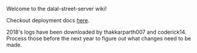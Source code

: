 Welcome to the dalal-street-server wiki!

Checkout deployment docs [here](https://github.com/thakkarparth007/dalal-street-server/wiki/Deployment-Docs).

2018's logs have been downloaded by thakkarparth007 and coderick14. Process those before the next year to figure out what changes need to be made.